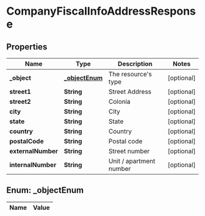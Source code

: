 

# CompanyFiscalInfoAddressResponse

## Properties

Name | Type | Description | Notes
------------ | ------------- | ------------- | -------------
**_object** | [**_objectEnum**](#_objectEnum) | The resource&#39;s type |  [optional]
**street1** | **String** | Street Address |  [optional]
**street2** | **String** | Colonia |  [optional]
**city** | **String** | City |  [optional]
**state** | **String** | State |  [optional]
**country** | **String** | Country |  [optional]
**postalCode** | **String** | Postal code |  [optional]
**externalNumber** | **String** | Street number |  [optional]
**internalNumber** | **String** | Unit / apartment number |  [optional]


## Enum: _objectEnum

Name | Value
---- | -----




